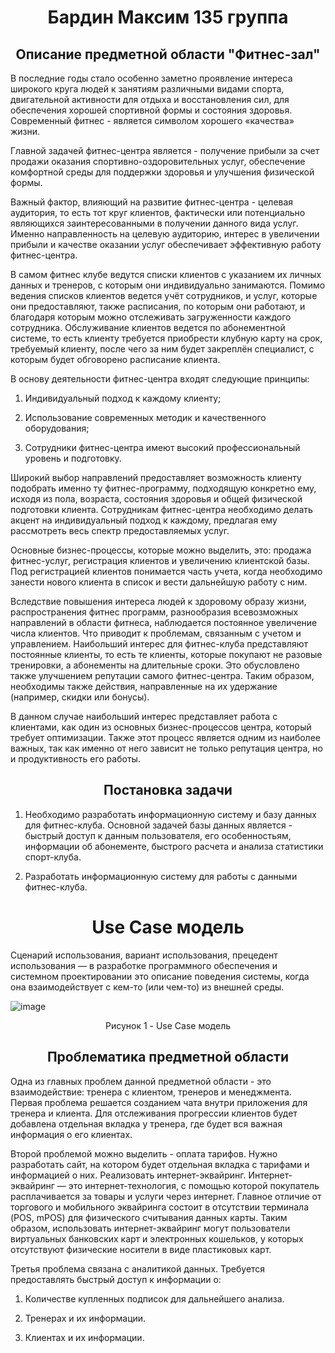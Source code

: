 <h1 align="center">Бардин Максим 135 группа</h1>

<h2 align="center"> Описание предметной области "Фитнес-зал"</h2>

  В последние годы стало особенно заметно проявление интереса широкого круга людей к занятиям различными видами спорта, двигательной активности для отдыха и восстановления сил, для обеспечения хорошей спортивной формы и состояния здоровья. Современный фитнес - является символом хорошего «качества» жизни.
  
  Главной задачей фитнес-центра является - получение прибыли за счет продажи оказания спортивно-оздоровительных услуг, обеспечение комфортной среды для поддержки здоровья и улучшения физической формы.
  
  Важный фактор, влияющий на развитие фитнес-центра - целевая аудитория, то есть тот круг клиентов, фактически или потенциально являющихся заинтересованными в получении данного вида услуг. Именно направленность на целевую аудиторию, интерес в увеличении прибыли и качестве оказании услуг обеспечивает эффективную работу фитнес-центра.
  
  В самом фитнес клубе ведутся списки клиентов с указанием их личных данных и тренеров, с которым они индивидуально занимаются. Помимо ведения списков клиентов ведется учёт сотрудников, и услуг, которые они предоставляют, также расписания, по которым они работают, и благодаря которым можно отслеживать загруженности каждого сотрудника.
Обслуживание клиентов ведется по абонементной системе, то есть клиенту требуется приобрести клубную карту на срок, требуемый клиенту, после чего за ним будет закреплён специалист, с которым будет обговорено расписание клиента.

В основу деятельности фитнес-центра входят следующие принципы:

 1. Индивидуальный подход к каждому клиенту;
 
 2. Использование современных методик и качественного оборудования;
 
 3. Сотрудники фитнес-центра имеют высокий профессиональный уровень и подготовку.
 
Широкий выбор направлений предоставляет возможность клиенту подобрать именно ту фитнес-программу, подходящую конкретно ему, исходя из пола, возраста, состояния здоровья и общей физической подготовки клиента. Сотрудникам фитнес-центра необходимо делать акцент на индивидуальный подход к каждому, предлагая ему рассмотреть весь спектр предоставляемых услуг.
 
Основные бизнес-процессы, которые можно выделить, это: продажа фитнес-услуг, регистрация клиентов и увеличению клиентской базы. Под регистрацией клиентов понимается часть учета, когда необходимо занести нового клиента в список и вести дальнейшую работу с ним. 
 
Вследствие повышения интереса людей к здоровому образу жизни, распространения фитнес программ, разнообразия всевозможных направлений в области фитнеса, наблюдается постоянное увеличение числа клиентов. Что приводит к проблемам, связанным с учетом и управлением. Наибольший интерес для фитнес-клуба представляют постоянные клиенты, то есть те клиенты, которые покупают не разовые тренировки, а абонементы на длительные сроки. Это обусловлено также улучшением репутации самого фитнес-центра. Таким образом, необходимы также действия, направленные на их удержание (например, скидки или бонусы).

В данном случае наибольший интерес представляет работа с клиентами, как один из основных бизнес-процессов центра, который требует оптимизации. Также этот процесс является одним из наиболее важных, так как именно от него зависит не только репутация центра, но и продуктивность его работы.

<h2 align="center"> Постановка задачи </h2> 

1. Необходимо разработать информационную систему и базу данных для фитнес-клуба.
Основной задачей базы данных является - быстрый доступ к данным пользователя, его особенностьям, информации об абонементе, быстрого расчета и анализа статистики спорт-клуба.

2. Разработать информационную систему для работы с данными фитнес-клуба.

<h1 align="center"> Use Case модель </h1>

Сценарий использования, вариант использования, прецедент использования — в разработке программного обеспечения и системном проектировании это описание поведения системы, когда она взаимодействует с кем-то (или чем-то) из внешней среды.

![image](https://user-images.githubusercontent.com/105451157/198143168-9e967e88-6da2-40b7-a22a-ea52dfee563d.png)
<div align="center">Рисунок 1 - Use Case модель </div>

<h2 align="center"> Проблематика предметной области </h2>

Одна из главных проблем данной предметной области - это взаимодействие: тренера с клиентом, тренеров и менеджмента. Первая проблема решается созданием чата внутри приложения для тренера и клиента. Для отслеживания прогрессии клиентов будет добавлена отдельная вкладка у тренера, где будет вся важная информация о его клиентах.

Второй проблемой можно выделить - оплата тарифов. Нужно разработать сайт, на котором будет отдельная вкладка с тарифами и информацией о них. Реализовать интернет-эквайринг. Интернет-эквайринг — это интернет-технология, с помощью которой покупатель расплачивается за товары и услуги через интернет. Главное отличие от торгового и мобильного эквайринга состоит в отсутствии терминала (POS, mPOS) для физического считывания данных карты. Таким образом, использовать интернет-эквайринг могут пользователи виртуальных банковских карт и электронных кошельков, у которых отсутствуют физические носители в виде пластиковых карт.

Третья проблема связана с аналитикой данных. Требуется предоставлять быстрый доступ к информации о:

1. Количестве купленных подписок для дальнейшего анализа.

2. Тренерах и их информации.

3. Клиентах и их информации.

